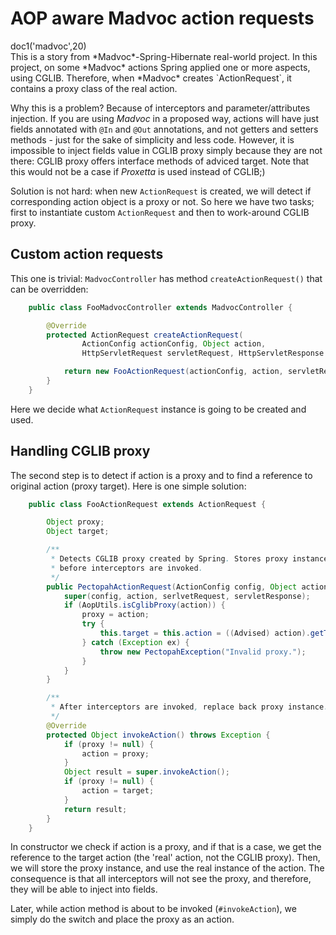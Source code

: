 # AOP aware Madvoc action requests

<div class="doc1"><js>doc1('madvoc',20)</js></div>
This is a story from *Madvoc*-Spring-Hibernate real-world project. In
this project, on some *Madvoc* actions Spring applied one or more
aspects, using CGLIB. Therefore, when *Madvoc* creates `ActionRequest`,
it contains a proxy class of the real action.

Why this is a problem? Because of interceptors and parameter/attributes
injection. If you are using *Madvoc* in a proposed way, actions will
have just fields annotated with `@In` and `@Out` annotations, and not
getters and setters methods - just for the sake of simplicity and less
code. However, it is impossible to inject fields value in CGLIB proxy
simply because they are not there: CGLIB proxy offers interface methods
of adviced target. Note that this would not be a case if *Proxetta* is
used instead of CGLIB;)

Solution is not hard: when new `ActionRequest` is created, we will
detect if corresponding action object is a proxy or not. So here we have
two tasks; first to instantiate custom `ActionRequest` and then to
work-around CGLIB proxy.

## Custom action requests

This one is trivial: `MadvocController` has method
`createActionRequest()` that can be overridden:

~~~~~ java
    public class FooMadvocController extends MadvocController {

    	@Override
    	protected ActionRequest createActionRequest(
                ActionConfig actionConfig, Object action,
                HttpServletRequest servletRequest, HttpServletResponse servletResponse) {

    		return new FooActionRequest(actionConfig, action, servletRequest, servletResponse);
    	}
    }
~~~~~

Here we decide what `ActionRequest` instance is going to be created and
used.

## Handling CGLIB proxy

The second step is to detect if action is a proxy and to find a
reference to original action (proxy target). Here is one simple
solution:

~~~~~ java
    public class FooActionRequest extends ActionRequest {

    	Object proxy;
    	Object target;

    	/**
    	 * Detects CGLIB proxy created by Spring. Stores proxy instance and replace advised target
    	 * before interceptors are invoked.
    	 */
    	public PectopahActionRequest(ActionConfig config, Object action, HttpServletRequest serlvetRequest, HttpServletResponse servletResponse) {
    		super(config, action, serlvetRequest, servletResponse);
    		if (AopUtils.isCglibProxy(action)) {
    			proxy = action;
    			try {
    				this.target = this.action = ((Advised) action).getTargetSource().getTarget();
    			} catch (Exception ex) {
    				throw new PectopahException("Invalid proxy.");
    			}
    		}
    	}

    	/**
    	 * After interceptors are invoked, replace back proxy instance.
    	 */
    	@Override
    	protected Object invokeAction() throws Exception {
    		if (proxy != null) {
    			action = proxy;
    		}
    		Object result = super.invokeAction();
    		if (proxy != null) {
    			action = target;
    		}
    		return result;
    	}
    }
~~~~~

In constructor we check if action is a proxy, and if that is a case, we
get the reference to the target action (the \'real\' action, not the
CGLIB proxy). Then, we will store the proxy instance, and use the real
instance of the action. The consequence is that all interceptors will
not see the proxy, and therefore, they will be able to inject into
fields.

Later, while action method is about to be invoked (`#invokeAction`), we
simply do the switch and place the proxy as an action.
